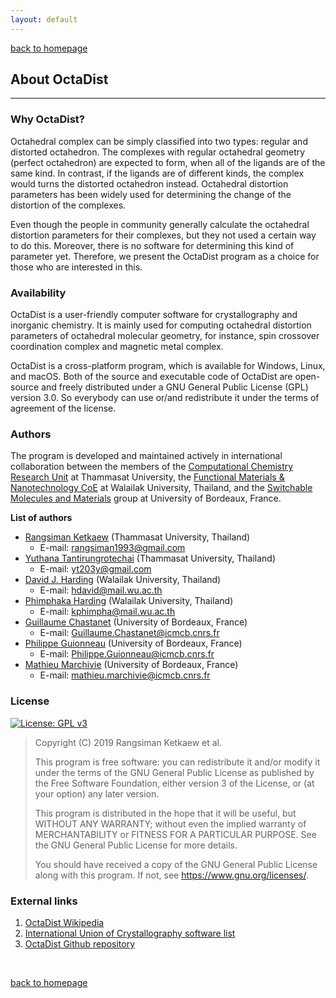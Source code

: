 ```yaml
---
layout: default
---
```

[back to homepage](./)

## About OctaDist
***

### Why OctaDist?

Octahedral complex can be simply classified into two types: regular and 
distorted octahedron. The complexes with regular octahedral geometry 
(perfect octahedron) are expected to form, when all of the ligands 
are of the same kind. In contrast, if the ligands are of different kinds, 
the complex would turns the distorted octahedron instead. Octahedral distortion 
parameters has been widely used for determining the change of the distortion 
of the complexes. 

Even though the people in community generally calculate the octahedral distortion 
parameters for their complexes, but they not used a certain way to do this. 
Moreover, there is no software for determining this kind of parameter yet. 
Therefore, we present the OctaDist program as a choice for those who are 
interested in this.

### Availability

OctaDist is a user-friendly computer software for crystallography and 
inorganic chemistry. It is mainly used for computing octahedral distortion 
parameters of octahedral molecular geometry, for instance, spin crossover 
coordination complex and magnetic metal complex.

OctaDist is a cross-platform program, which is available for Windows, Linux, 
and macOS. Both of the source and executable code of OctaDist are open-source 
and freely distributed under a GNU General Public License (GPL) version 3.0.
So everybody can use or/and redistribute it under the terms of agreement 
of the license.

### Authors

The program is developed and maintained actively in international collaboration between 
the members of the [Computational Chemistry Research Unit][CCRU] at Thammasat University, 
the [Functional Materials & Nanotechnology CoE][FunLab] at Walailak University, Thailand, and 
the [Switchable Molecules and Materials][SWM] group at University of Bordeaux, France.

[CCRU]: https://sites.google.com/site/compchem403/
[FunLab]: https://www.funtechwu.com/
[SWM]: http://www.icmcb-bordeaux.cnrs.fr/spip.php?rubrique85

**List of authors**

- [Rangsiman Ketkaew][RK-website] (Thammasat University, Thailand) 
  - E-mail: rangsiman1993@gmail.com
- [Yuthana Tantirungrotechai][YT-website] (Thammasat University, Thailand)
  - E-mail: yt203y@gmail.com
- [David J. Harding][DH-website] (Walailak University, Thailand)
  - E-mail: hdavid@mail.wu.ac.th
- [Phimphaka Harding][PH-website] (Walailak University, Thailand)
  - E-mail: kphimpha@mail.wu.ac.th
- [Guillaume Chastanet][MM-website] (University of Bordeaux, France)
  - E-mail: Guillaume.Chastanet@icmcb.cnrs.fr
- [Philippe Guionneau][MM-website] (University of Bordeaux, France)
  - E-mail: Philippe.Guionneau@icmcb.cnrs.fr
- [Mathieu Marchivie][MM-website] (University of Bordeaux, France)
  - E-mail: mathieu.marchivie@icmcb.cnrs.fr
  
[RK-website]: https://rangsimanketkaew.github.io/
[YT-website]: https://sites.google.com/site/compchem403/people/faculty/yuthana
[DH-website]: https://www.funtechwu.com/david-j-harding
[PH-website]: https://www.funtechwu.com/phimphaka-harding
[MM-website]: http://www.icmcb-bordeaux.cnrs.fr/spip.php?article562

### License

[![License: GPL v3][GPL-badge]][GPL-link]

[GPL-badge]: https://img.shields.io/badge/License-GPLv3-blue.svg
[GPL-link]: https://www.gnu.org/licenses/gpl-3.0

> Copyright (C) 2019  Rangsiman Ketkaew et al.
> 
> This program is free software: you can redistribute it and/or modify
> it under the terms of the GNU General Public License as published by
> the Free Software Foundation, either version 3 of the License, or
> (at your option) any later version.
>
> This program is distributed in the hope that it will be useful,
> but WITHOUT ANY WARRANTY; without even the implied warranty of
> MERCHANTABILITY or FITNESS FOR A PARTICULAR PURPOSE.  See the
> GNU General Public License for more details.
>
> You should have received a copy of the GNU General Public License
> along with this program.  If not, see <https://www.gnu.org/licenses/>.


### External links

1. [OctaDist Wikipedia][octadist-wiki]
2. [International Union of Crystallography software list][octadist-iucr]
3. [OctaDist Github repository][octadist-github]

[octadist-wiki]: https://en.wikipedia.org/wiki/OctaDist
[octadist-iucr]: https://www.iucr.org/resources/other-directories/software/octadist
[octadist-github]: https://github.com/OctaDist/OctaDist

<br/>

[back to homepage](./)
